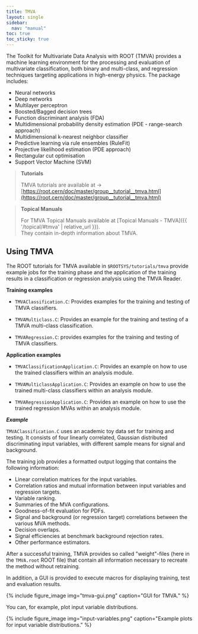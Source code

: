 ```yaml
---
title: TMVA
layout: single
sidebar:
  nav: "manual"
toc: true
toc_sticky: true
---
```


The Toolkit for Multivariate Data Analysis with ROOT (TMVA) provides a machine learning
environment for the processing and evaluation of multivariate classification, both binary
and multi-class, and regression techniques targeting applications in high-energy physics.
The package includes:

- Neural networks
- Deep networks
- Multilayer perceptron
- Boosted/Bagged decision trees
- Function discriminant analysis (FDA)
- Multidimensional probability density estimation (PDE - range-search approach)
- Multidimensional k-nearest neighbor classifier
- Predictive learning via rule ensembles (RuleFit)
- Projective likelihood estimation (PDE approach)
- Rectangular cut optimisation
- Support Vector Machine (SVM)

> **Tutorials**
>
> TMVA tutorials are available at → [https://root.cern/doc/master/group__tutorial__tmva.html](https://root.cern/doc/master/group__tutorial__tmva.html)

> **Topical Manuals**
>
> For TMVA Topical Manuals available at [Topical Manuals - TMVA]({{ '/topical/#tmva' | relative_url }}).<br>
> They contain in-depth information about TMVA.

## Using TMVA

The ROOT tutorials for TMVA available in `$ROOTSYS/tutorials/tmva` provide example jobs for the training phase and the application of the training results in a classification or regression analysis using the TMVA Reader. 

**Training examples**

- `TMVAClassification.C`: Provides examples for the training and testing of TMVA classifiers.

- `TMVAMulticlass.C`: Provides an example for the training and testing of a TMVA multi-class classification.

- `TMVARegression.C`: provides examples for the training and testing of TMVA classifiers.

**Application examples**

- `TMVAClassificationApplication.C`:  Provides an example on how to use the trained classifiers within an analysis module.

- `TMVAMulticlassApplication.C`: Provides an example on how to use the trained multi-class classifiers within an analysis module.

- `TMVARegressionApplication.C`: Provides an example on how to use the trained regression MVAs within an analysis module.

_**Example**_

`TMVAClassification.C` uses an academic toy data set for training and testing. It consists of four linearly correlated, Gaussian distributed discriminating input variables, with different sample means for signal and background.

The training job provides a formatted output logging that contains the following information: 
- Linear correlation matrices for the input variables.
- Correlation ratios and mutual information between input variables and regression targets.
- Variable ranking.
- Summaries of the MVA configurations.
- Goodness-of-fit evaluation for PDFs.
- Signal and background (or regression target) correlations between the various MVA methods.
- Decision overlaps.
- Signal efficiencies at benchmark background rejection rates.
- Other performance estimators.

After a successful training, TMVA provides so called "weight"-files (here in the `TMVA.root` ROOT file) that contain all information necessary to recreate the method without retraining.

In addition, a GUI is provided to execute macros for displaying training, test and evaluation results.

{% include figure_image
   img="tmva-gui.png"
   caption="GUI for TMVA."
%}

You can, for example, plot input variable distributions.

{% include figure_image
   img="input-variables.png"
   caption="Example plots for input variable distributions."
%}

